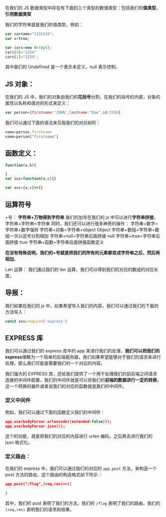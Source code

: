 在我们的 JS 数据类型中存在有下面的三个类型的数值类型：包括我们的**值类型**，**引用数据类型**

我们的字符串就是我们的值类型，例如：
```js
var carname="1231234";
var x=true;

var cars=new Array();
cars[0]="1324"
cars[1]="1234";

```

其中我们的 Undefined 是一个表示未定义，null 表示控制。

## JS 对象：
在我们的 JS 中，我们的对象由我们的**花括号**分割，在我们的括号的内部，对象的属性以名称和值对的形式来定义：
```js
var person={firstname:'JOHN',lastname:"Doe",id:5566}
```

我们可以通过下面的语法来互殴我们的对应树形：
```js
name=person.firstname
name=person["firstname"]
```

## 函数定义：
```js
function(a,b){

}
var xxx=function(a,c){}

var xxx={a,c}=>{}
```

## 运算符号
+号：
**字符串+万物得到字符串**
我们的加号在我们的 js 中可以进行**字符串拼接**，字符串+字符串=字符串
同时，我们还可以进行很多神奇的操作：
字符串+数字=字符串+数字强转
字符串+对象=字符串+object Object
字符串+数组=字符串+数组一次以逗号分割相加
字符串+null=字符串后面拼接 null
字符串+true=字符串后面拼接 true
字符串+函数=字符串后面拼接函数定义

**在没有特殊说明，我们的+号就是把我们的所有的元素都变成字符串之后，然后再相加**。

Len 运算：
我们通过我们的 len 运算，我们可以得到我们的对应的数组的对应长度。

## 导报：
我们如果在我们的 js 中，如果希望导入我们的内容，我们可以通过我们的下面的方法导入：
```js
const xxx=require('express')
```

## EXPRESS 库
我们可以通过我们的 express 库中的 app 来进行我们的处理，**我们可以把我们的 express**理解为一个简单的后端服务器，我们如果希望能够对于我们的请求来进行处理，那么我们可能是需要我们的一个对应的内容。

我们强大的 EXPRESS 库，还给我们提供了一个用于处理我们的前后端之间请求连接的中间件配置，我们的中间件就是可以将我们的**前端的数据进行一定的转换**。这一个转换的器件或者说我们的对应的函数就是我们的中间件。
### 定义中间件
例如，我们可以通过下面的函数定义我们的中间件：
```json
app.use(bodyParser.urlencode({extended:false}));
app.use(bodyParser.json());
```

这个的功能，就是把我们的对应的内容进行 urlen 编码，之后再去进行我们的 json 格式化。

### 定义路由：
在我们的 express 中，我们可以通过我们的对应的 `app.post` 方法，来构造一个 post 方法的路由，这个路由的构造格式如下所示：
```json
app.post("/flag",(req,res)=>){
		 
}
```

其中，我们的 post 表明了我们的方法，我们的 `/flag` 表明了我们的路由，我们的 `(req,res)` 表明我们的请求和结果。

